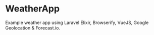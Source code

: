 # WeatherApp

Example weather app using Laravel Elixir, Browserify, VueJS, Google Geolocation & Forecast.io.
